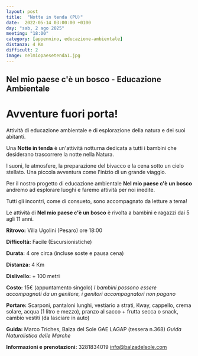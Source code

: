 ```yaml
---
layout: post
title:  "Notte in tenda (PU)"
date:  2022-05-14 03:00:00 +0100
day: "sab, 2 ago 2025"
meeting: "18:00"
category: [appennino, educazione-ambientale]
distanza: 4 Km
difficult: 2
image: nelmiopaesetenda1.jpg
---
```


## Nel mio paese c'è un bosco - Educazione Ambientale  

# Avventure fuori porta!

Attività di educazione ambientale e di esplorazione della natura e dei suoi abitanti.

Una **Notte in tenda** è un'attività notturna dedicata a tutti i bambini che desiderano trascorrere la notte nella Natura.

I suoni, le atmosfere, la preparazione del bivacco e la cena sotto un cielo stellato. Una piccola avventura come l'inizio di un grande viaggio.

Per il nostro progetto di educazione ambientale **Nel mio paese c'è un bosco** andremo ad esplorare luoghi e faremo attività per noi inedite.

Tutti gli incontri, come di consueto, sono accompagnato da letture a tema!

Le attività di **Nel mio paese c'è un bosco** è rivolta a bambini e ragazzi dai 5 agli 11 anni.


**Ritrovo:** Villa Ugolini (Pesaro) ore 18:00

**Difficoltà:** Facile (Escursionistiche)

**Durata:** 4 ore circa (incluse soste e pausa cena)

**Distanza:** 4 Km

**Dislivello:** + 100 metri

**Costo:** 15€ (appuntamento singolo)
*I bambini possono essere accompagnati da un genitore, i genitori accompagnatori non pagano*

**Portare:** Scarponi, pantaloni lunghi, vestiario a strati, Kway, cappello, crema solare, acqua (1 litro e mezzo), pranzo al sacco + frutta secca o snack, cambio vestiti (da lasciare in auto)

**Guida:** Marco Triches, Balza del Sole GAE LAGAP (tessera n.368)
*Guida Naturalistica delle Marche*

**Informazioni e prenotazioni:** 3281834019 info@balzadelsole.com
